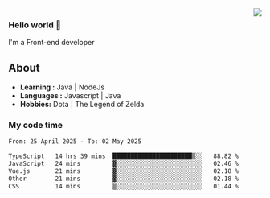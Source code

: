 <img align='right' src="https://github-readme-stats.vercel.app/api?username=jumodada&show_icons=true&theme=vue">

### Hello world 👋

I'm a Front-end developer 
    
## About
-  **Learning :** Java | NodeJs
-  **Languages :** Javascript | Java
-  **Hobbies:** Dota | The Legend of Zelda

### My code time

<!--START_SECTION:waka-->

```txt
From: 25 April 2025 - To: 02 May 2025

TypeScript   14 hrs 39 mins  ██████████████████████▒░░   88.82 %
JavaScript   24 mins         ▓░░░░░░░░░░░░░░░░░░░░░░░░   02.46 %
Vue.js       21 mins         ▓░░░░░░░░░░░░░░░░░░░░░░░░   02.18 %
Other        21 mins         ▓░░░░░░░░░░░░░░░░░░░░░░░░   02.18 %
CSS          14 mins         ▒░░░░░░░░░░░░░░░░░░░░░░░░   01.44 %
```

<!--END_SECTION:waka-->
